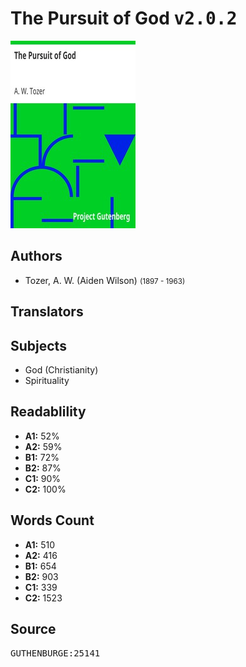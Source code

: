 # The Pursuit of God <kbd>v2.0.2</kbd>

![](./cover.medium.jpg "")

## Authors


 - Tozer, A. W. (Aiden Wilson) <small>(1897 - 1963)</small>

## Translators



## Subjects


 - God (Christianity)
 - Spirituality

## Readablility


 - **A1:** 52%
 - **A2:** 59%
 - **B1:** 72%
 - **B2:** 87%
 - **C1:** 90%
 - **C2:** 100%

## Words Count


 - **A1:** 510
 - **A2:** 416
 - **B1:** 654
 - **B2:** 903
 - **C1:** 339
 - **C2:** 1523

## Source


<kbd>GUTHENBURGE:25141</kbd>
